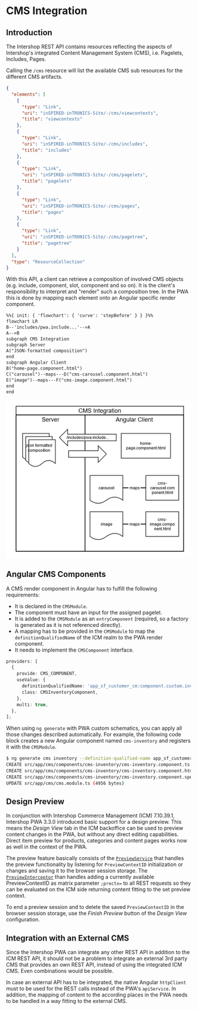 <!--
kb_concepts
kb_pwa
kb_everyone
kb_sync_latest_only
-->

# CMS Integration

## Introduction

The Intershop REST API contains resources reflecting the aspects of Intershop's integrated Content Management System (CMS), i.e.
Pagelets, Includes, Pages.

Calling the `/cms` resource will list the available CMS sub resources for the different CMS artifacts.

```json
{
  "elements": [
    {
      "type": "Link",
      "uri": "inSPIRED-inTRONICS-Site/-/cms/viewcontexts",
      "title": "viewcontexts"
    },
    {
      "type": "Link",
      "uri": "inSPIRED-inTRONICS-Site/-/cms/includes",
      "title": "includes"
    },
    {
      "type": "Link",
      "uri": "inSPIRED-inTRONICS-Site/-/cms/pagelets",
      "title": "pagelets"
    },
    {
      "type": "Link",
      "uri": "inSPIRED-inTRONICS-Site/-/cms/pages",
      "title": "pages"
    },
    {
      "type": "Link",
      "uri": "inSPIRED-inTRONICS-Site/-/cms/pagetree",
      "title": "pagetree"
    }
  ],
  "type": "ResourceCollection"
}
```

With this API, a client can retrieve a composition of involved CMS objects (e.g. include, component, slot, component and so on).
It is the client's responsibility to interpret and "render" such a composition tree.
In the PWA this is done by mapping each element onto an Angular specific render component.

```mermaid
%%{ init: { 'flowchart': { 'curve': 'stepBefore' } } }%%
flowchart LR
B--'includes/pwa.include...'-->A
A-->B
subgraph CMS Integration
subgraph Server
A("JSON-formatted composition")
end
subgraph Angular Client
B("home-page.component.html")
C("carousel")--maps---D("cms-carousel.component.html")
E("image")--maps---F("cms-image.component.html")
end
end
```

![CMS Integration Overview](cms-integration.png)

## Angular CMS Components

A CMS render component in Angular has to fulfill the following requirements:

- It is declared in the `CMSModule`.
- The component must have an input for the assigned pagelet.
- It is added to the `CMSModule` as an `entryComponent` (required, so a factory is generated as it is not referenced directly).
- A mapping has to be provided in the `CMSModule` to map the `definitionQualifiedName` of the ICM realm to the PWA render component.
- It needs to implement the `CMSComponent` interface.

```typescript
providers: [
  {
    provide: CMS_COMPONENT,
    useValue: {
      definitionQualifiedName: 'app_sf_customer_cm:component.custom.inventory.pagelet2-Component',
      class: CMSInventoryComponent,
    },
    multi: true,
  },
];
```

When using `ng generate` with PWA custom schematics, you can apply all those changes described automatically.
For example, the following code block creates a new Angular component named `cms-inventory` and registers it with the `CMSModule`.

```bash
$ ng generate cms inventory --definition-qualified-name app_sf_customer_cm:component.custom.inventory.pagelet2-Component
CREATE src/app/cms/components/cms-inventory/cms-inventory.component.ts (386 bytes)
CREATE src/app/cms/components/cms-inventory/cms-inventory.component.html (32 bytes)
CREATE src/app/cms/components/cms-inventory/cms-inventory.component.spec.ts (795 bytes)
UPDATE src/app/cms/cms.module.ts (4956 bytes)
```

## Design Preview

In conjunction with Intershop Commerce Management (ICM) 7.10.39.1, Intershop PWA 3.3.0 introduced basic support for a design preview.
This means the _Design View_ tab in the ICM backoffice can be used to preview content changes in the PWA, but without any direct editing capabilities.
Direct item preview for products, categories and content pages works now as well in the context of the PWA.

The preview feature basically consists of the [`PreviewService`](../../src/app/core/services/preview/preview.service.ts) that handles the preview functionality by listening for `PreviewContextID` initialization or changes and saving it to the browser session storage.
The [`PreviewInterceptor`](../../src/app/core/interceptors/preview.interceptor.ts) than handles adding a currently available PreviewContextID as matrix parameter `;prectx=` to all REST requests so they can be evaluated on the ICM side returning content fitting to the set preview context.

To end a preview session and to delete the saved `PreviewContextID` in the browser session storage, use the _Finish Preview_ button of the _Design View_ configuration.

## Integration with an External CMS

Since the Intershop PWA can integrate any other REST API in addition to the ICM REST API, it should not be a problem to integrate an external 3rd party CMS that provides an own REST API, instead of using the integrated ICM CMS.
Even combinations would be possible.

In case an external API has to be integrated, the native Angular `httpClient` must to be used for the REST calls instead of the PWA's `apiService`.
In addition, the mapping of content to the according places in the PWA needs to be handled in a way fitting to the external CMS.
